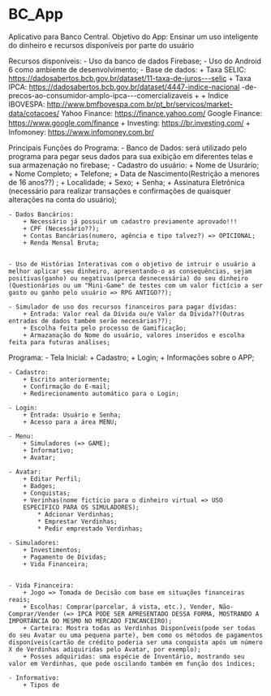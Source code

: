 # BC_App
Aplicativo para Banco Central.
Objetivo do App: Ensinar um uso inteligente do dinheiro e recursos disponíveis por parte do usuário

Recursos disponíveis:
    - Uso da banco de dados Firebase;
    - Uso do Android 6 como ambiente de desenvolvimento;
    - Base de dados:
        + Taxa SELIC:                  https://dadosabertos.bcb.gov.br/dataset/11-taxa-de-juros---selic 
        + Taxa IPCA:             https://dadosabertos.bcb.gov.br/dataset/4447-indice-nacional -de-precos-ao-consumidor-amplo-ipca---comercializaveis + + Indice IBOVESPA:
         http://www.bmfbovespa.com.br/pt_br/servicos/market-data/cotacoes/ Yahoo Finance: https://ﬁnance.yahoo.com/ Google Finance: https://www.google.com/ﬁnance 
        + Investing: https://br.investing.com/ 
        + Infomoney: https://www.infomoney.com.br/ 


Principais Funções do Programa:
    - Banco de Dados: será utilizado pelo programa para pegar seus dados para sua exibição em diferentes telas e sua armazenação no firebase;
    - Cadastro do usuário:
        + Nome de Usurário;
        + Nome Completo;
        + Telefone;
        + Data de Nascimento(Restrição a menores de 16 anos??) ;
        + Localidade;
        + Sexo;
        + Senha;
        + Assinatura Eletrônica (necessário para realizar transações e confirmações de quaisquer alterações na conta do usuário);

    - Dados Bancários:
        + Necessário já possuir um cadastro previamente aprovado!!!
        + CPF (Necessário??);
        + Contas Bancárias(numero, agência e tipo talvez?) => OPICIONAL;
        + Renda Mensal Bruta;


    - Uso de Histórias Interativas com o objetivo de intruir o usuário a melhor aplicar seu dinheiro, apresentando-o as consequências, sejam positivas(ganho) ou negativas(perca desnecessária) do seu dinheiro (Questionários ou um "Mini-Game" de testes com um valor fictício a ser gasto ou ganho pelo usuário => RPG ANTIGO??);
    
    - Simulador de uso dos recursos financeiros para pagar dívidas:
        + Entrada: Valor real da Dívida ou/e Valor da Dívida??(Outras entradas de dados também serão necesárias??);
        + Escolha feita pelo processo de Gamificação;
        + Armazanação do Nome do usuário, valores inseridos e escolha feita para futuras análises;





Programa:
    - Tela Inicial:
        + Cadastro;
        + Login;
        + Informações sobre o APP;

    - Cadastro:
        + Escrito anteriormente;
        + Confirmação do E-mail;
        + Redirecionamento automático para o Login;

    - Login:
        + Entrada: Usuário e Senha;
        + Acesso para a área MENU;

    - Menu:
        + Simuladores (=> GAME);
        + Informativo;
        + Avatar;

    - Avatar:
        + Editar Perfil;
        + Badges;
        + Conquistas;
        + Verinhas(nome fictício para o dinheiro virtual => USO
        ESPECÍFICO PARA OS SIMULADORES);
            * Adcionar Verdinhas;
            * Emprestar Verdinhas;
            * Pedir emprestado Verdinhas;

    - Simuladores:
        + Investimentos;
        + Pagamento de Dívidas;
        + Vida Financeira;


    - Vida Financeira:
        + Jogo => Tomada de Decisão com base em situações financeiras reais;
        + Escolhas: Comprar(parcelar, á vista, etc.), Vender, Não-Comprar/Vender (=> IPCA PODE SER APRESENTADO DESSA FORMA, MOSTRANDO A IMPORTÂNCIA DO MESMO NO MERCADO FINCANCEIRO);
        + Carteira: Mostra todas as Verdinhas Disponíveis(pode ser todas do seu Avatar ou uma pequena parte), bem como os métodos de pagamentos disponíveis(cartão de crédito poderia ser uma conquista após um número X de Verdinhas adiquiridas pelo Avatar, por exemplo);
        + Posses adquiridas: uma espécie de Inventário, mostrando seu valor em Verdinhas, que pode oscilando também em função dos ìndices;
        
    - Informativo:
        + Tipos de 




